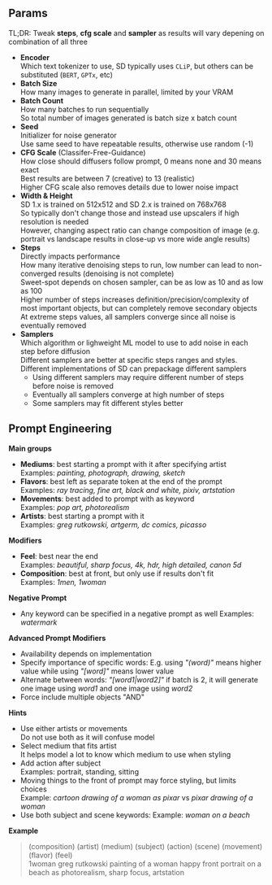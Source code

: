 ## Params

TL;DR: Tweak **steps**, **cfg scale** and **sampler** as results will vary depening on combination of all three  

- **Encoder**  
  Which text tokenizer to use, SD typically uses `CLiP`, but others can be substituted (`BERT`, `GPTx`, etc)  
- **Batch Size**  
  How many images to generate in parallel, limited by your VRAM  
- **Batch Count**  
  How many batches to run sequentially  
  So total number of images generated is batch size x batch count  
- **Seed**  
  Initializer for noise generator  
  Use same seed to have repeatable results, otherwise use random (-1)  
- **CFG Scale** (Classifer-Free-Guidance)  
  How close should diffusers follow prompt, 0 means none and 30 means exact  
  Best results are between 7 (creative) to 13 (realistic)  
  Higher CFG scale also removes details due to lower noise impact  
- **Width & Height**  
  SD 1.x is trained on 512x512 and SD 2.x is trained on 768x768  
  So typically don't change those and instead use upscalers if high resolution is needed  
  However, changing aspect ratio can change composition of image (e.g. portrait vs landscape results in close-up vs more wide angle results)  
- **Steps**  
  Directly impacts performance  
  How many iterative denoising steps to run, low number can lead to non-converged results (denoising is not complete)  
  Sweet-spot depends on chosen sampler, can be as low as 10 and as low as 100  
  Higher number of steps increases definition/precision/complexity of most important objects, but can completely remove secondary objects  
  At extreme steps values, all samplers converge since all noise is eventually removed  
- **Samplers**  
  Which algorithm or lighweight ML model to use to add noise in each step before diffusion  
  Different samplers are better at specific steps ranges and styles.  
  Different implementations of SD can prepackage different samplers  
  - Using different samplers may require different number of steps before noise is removed  
  - Eventually all samplers converge at high number of steps  
  - Some samplers may fit different styles better  

## Prompt Engineering

**Main groups**

- **Mediums**: best starting a prompt with it after specifying artist  
  Examples: *painting, photograph, drawing, sketch*
- **Flavors**: best left as separate token at the end of the prompt  
  Examples: *ray tracing, fine art, black and white, pixiv, artstation*
- **Movements**: best added to prompt with as keyword  
  Examples: *pop art, photorealism*  
- **Artists**: best starting a prompt with it  
  Examples: *greg rutkowski, artgerm, dc comics, picasso*  

**Modifiers**

- **Feel**: best near the end  
  Examples: *beautiful, sharp focus, 4k, hdr, high detailed, canon 5d*
- **Composition**: best at front, but only use if results don't fit  
  Examples: *1men, 1woman*

**Negative Prompt**

- Any keyword can be specified in a negative prompt as well
  Examples: *watermark*

**Advanced Prompt Modifiers**  

- Availability depends on implementation  
- Specify importance of specific words: E.g. using *"(word)"* means higher value while using *"[word]"* means lower value  
- Alternate between words: *"[word1|word2]"* if batch is 2, it will generate one image using *word1* and one image using *word2*  
- Force include multiple objects "AND"  

**Hints**

- Use either artists or movements  
  Do not use both as it will confuse model  
- Select medium that fits artist  
  It helps model a lot to know which medium to use when styling  
- Add action after subject  
  Examples: portrait, standing, sitting
- Moving things to the front of prompt may force styling, but limits choices  
  Example: *cartoon drawing of a woman as pixar* vs *pixar drawing of a woman*
- Use both subject and scene keywords:
  Example: *woman on a beach*

**Example**

> (composition) (artist) (medium) (subject) (action) (scene) (movement) (flavor) (feel)  
> 1woman greg rutkowski painting of a woman happy front portrait on a beach as photorealism, sharp focus, artstation
